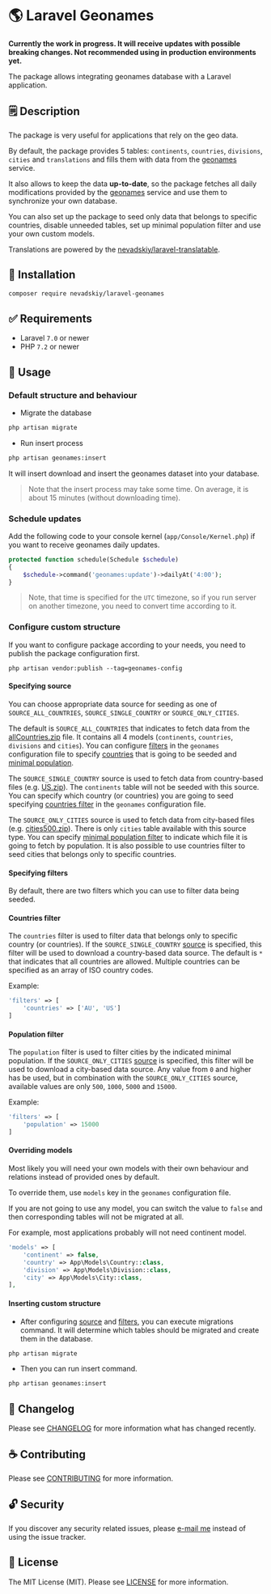 # 🌎 Laravel Geonames

**Currently the work in progress. It will receive updates with possible breaking changes. Not recommended using in production environments yet.**

The package allows integrating geonames database with a Laravel application.


## 🗒️ Description

The package is very useful for applications that rely on the geo data.

By default, the package provides 5 tables: `continents`, `countries`, `divisions`, `cities` and `translations` and fills them with data from the [geonames](https://www.geonames.org/) service.

It also allows to keep the data **up-to-date**, so the package fetches all daily modifications provided by the [geonames](https://www.geonames.org/) service and use them to synchronize your own database.

You can also set up the package to seed only data that belongs to specific countries, disable unneeded tables, set up minimal population filter and use your own custom models.

Translations are powered by the [nevadskiy/laravel-translatable](https://github.com/nevadskiy/laravel-translatable).


## 🔌 Installation

```bash
composer require nevadskiy/laravel-geonames
```


## ✅ Requirements

- Laravel `7.0` or newer
- PHP `7.2` or newer


## 🔨 Usage

### Default structure and behaviour

- Migrate the database

```bash
php artisan migrate
```

- Run insert process

```bash
php artisan geonames:insert
```

It will insert download and insert the geonames dataset into your database.

> Note that the insert process may take some time. On average, it is about 15 minutes (without downloading time). 

### Schedule updates

Add the following code to your console kernel (`app/Console/Kernel.php`) if you want to receive geonames daily updates.

```php
protected function schedule(Schedule $schedule)
{
    $schedule->command('geonames:update')->dailyAt('4:00');
}
```

> Note, that time is specified for the `UTC` timezone, so if you run server on another timezone, you need to convert time according to it. 

### Configure custom structure

If you want to configure package according to your needs, you need to publish the package configuration first.

```
php artisan vendor:publish --tag=geonames-config
```

#### Specifying source

You can choose appropriate data source for seeding as one of `SOURCE_ALL_COUNTRIES`, `SOURCE_SINGLE_COUNTRY` or `SOURCE_ONLY_CITIES`.

The default is `SOURCE_ALL_COUNTRIES` that indicates to fetch data from the [allCountries.zip](http://download.geonames.org/export/dump/) file.
It contains all 4 models (`continents`, `countries`, `divisions` and `cities`). 
You can configure [filters](#specifying-filters)  in the `geonames` configuration file to specify [countries](#countries-filter) that is going to be seeded and [minimal population](#population-filter).

The `SOURCE_SINGLE_COUNTRY` source is used to fetch data from country-based files (e.g. [US.zip](http://download.geonames.org/export/dump/)).
The `continents` table will not be seeded with this source.
You can specify which country (or countries) you are going to seed specifying [countries filter](#countries-filter) in the `geonames` configuration file.

The `SOURCE_ONLY_CITIES` source is used to fetch data from city-based files (e.g. [cities500.zip](http://download.geonames.org/export/dump/)).
There is only `cities` table available with this source type.
You can specify [minimal population filter](#population-filter) to indicate which file it is going to fetch by population.
It is also possible to use countries filter to seed cities that belongs only to specific countries.

#### Specifying filters

By default, there are two filters which you can use to filter data being seeded.

#### Countries filter

The `countries` filter is used to filter data that belongs only to specific country (or countries).
If the `SOURCE_SINGLE_COUNTRY` [source](#specifying-source) is specified, this filter will be used to download a country-based data source.
The default is `*` that indicates that all countries are allowed. Multiple countries can be specified as an array of ISO country codes.

Example:
```php
'filters' => [
    'countries' => ['AU', 'US']
]
```

#### Population filter

The `population` filter is used to filter cities by the indicated minimal population.
If the `SOURCE_ONLY_CITIES` [source](#specifying-source) is specified, this filter will be used to download a city-based data source.
Any value from `0` and higher has be used, but in combination with the `SOURCE_ONLY_CITIES` source, available values are only `500`, `1000`, `5000` and `15000`.

Example:

```php
'filters' => [
    'population' => 15000
]
```

#### Overriding models

Most likely you will need your own models with their own behaviour and relations instead of provided ones by default.

To override them, use `models` key in the `geonames` configuration file.

If you are not going to use any model, you can switch the value to `false` and then corresponding tables will not be migrated at all.

For example, most applications probably will not need continent model.

```php
'models' => [
    'continent' => false,
    'country' => App\Models\Country::class,
    'division' => App\Models\Division::class,
    'city' => App\Models\City::class,
],
```

#### Inserting custom structure

- After configuring [source](#specifying-source) and [filters](#specifying-filters), you can execute migrations command.
It will determine which tables should be migrated and create them in the database.

```bash
php artisan migrate
```

- Then you can run insert command.

```bash
php artisan geonames:insert
```

## 📑 Changelog

Please see [CHANGELOG](.github/CHANGELOG.md) for more information what has changed recently.


## ☕ Contributing

Please see [CONTRIBUTING](.github/CONTRIBUTING.md) for more information.


## 🔓 Security

If you discover any security related issues, please [e-mail me](mailto:nevadskiy@gmail.com) instead of using the issue tracker.


## 📜 License

The MIT License (MIT). Please see [LICENSE](LICENSE.md) for more information.
